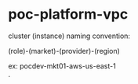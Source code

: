 # poc-platform-vpc

cluster (instance) naming convention:  

(role)-(market)-(provider)-(region)  

ex: pocdev-mkt01-aws-us-east-1  
.
